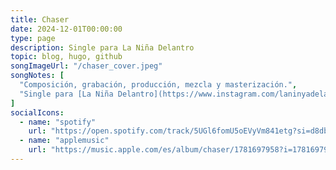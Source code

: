 ```yaml
---
title: Chaser
date: 2024-12-01T00:00:00
type: page
description: Single para La Niña Delantro
topic: blog, hugo, github
songImageUrl: "/chaser_cover.jpeg"
songNotes: [
  "Composición, grabación, producción, mezcla y masterización.",
  "Single para [La Niña Delantro](https://www.instagram.com/laninyadelantro/), finalista de [Drag Race España T4](https://premium.atresplayer.com/drag-race/temporada-4/)."
]
socialIcons:
  - name: "spotify"
    url: "https://open.spotify.com/track/5UGl6fomU5oEVyVm841etg?si=d8db206ed4b147bf"
  - name: "applemusic"
    url: "https://music.apple.com/es/album/chaser/1781697958?i=1781697959"
---
```

